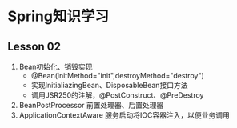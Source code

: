 # Spring知识学习
## Lesson 02
1. Bean初始化、销毁实现
    - @Bean(initMethod="init",destroyMethod="destroy")
    - 实现InitialiazingBean、DisposableBean接口方法
    - 调用JSR250的注解，@PostConstruct、@PreDestroy
2. BeanPostProcessor
    前置处理器、后置处理器
3. ApplicationContextAware
    服务启动将IOC容器注入，以便业务调用
    